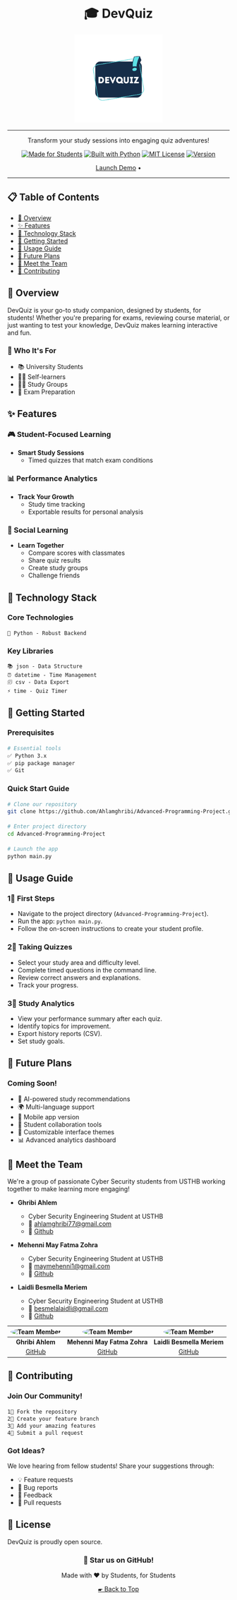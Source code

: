 <div align="center">
  
# 🎓 DevQuiz

[<img src="https://github.com/mayversion/test/blob/main/DevQUIZ.webp" alt="DevQuiz Logo" width="200" height="200">](https://github.com/Ahlamghribi/Advanced-Programming-Project)

---

Transform your study sessions into engaging quiz adventures!

[![Made for Students](https://img.shields.io/badge/Made_For-Students-blue.svg)](https://github.com/Ahlamghribi/Advanced-Programming-Project)
[![Built with Python](https://img.shields.io/badge/Built_With-Python-green.svg)](https://www.python.org/)
[![MIT License](https://img.shields.io/badge/License-MIT-yellow.svg)](LICENSE)
[![Version](https://img.shields.io/badge/Version-1.0-red.svg)](https://github.com/Ahlamghribi/Advanced-Programming-Project)

[Launch Demo](https://github.com/Ahlamghribi/Advanced-Programming-Project) •

</div>

---

## 📋 Table of Contents

- [🌟 Overview](#-overview)
- [✨ Features](#-features)
- [🔧 Technology Stack](#-technology-stack)
- [🚀 Getting Started](#-getting-started)
- [📖 Usage Guide](#-usage-guide)
- [🔮 Future Plans](#-future-plans)
- [👥 Meet the Team](#-meet-the-team)
- [🤝 Contributing](#-contributing)

## 🌟 Overview

DevQuiz is your go-to study companion, designed by students, for students! Whether you're preparing for exams, reviewing course material, or just wanting to test your knowledge, DevQuiz makes learning interactive and fun.

### 🎯 Who It's For
- 📚 University Students
- 👩‍🎓 Self-learners
- 🧑‍🏫 Study Groups
- 📝 Exam Preparation

## ✨ Features

### 🎮 Student-Focused Learning
- **Smart Study Sessions**
  - Timed quizzes that match exam conditions 

### 📊 Performance Analytics
- **Track Your Growth**
  - Study time tracking
  - Exportable results for personal analysis

### 👥 Social Learning
- **Learn Together**
  - Compare scores with classmates
  - Share quiz results
  - Create study groups
  - Challenge friends

## 🔧 Technology Stack

### Core Technologies
```
🔹 Python - Robust Backend
```

### Key Libraries
```
📚 json - Data Structure
⏰ datetime - Time Management
🗊 csv - Data Export
⚡ time - Quiz Timer
```

## 🚀 Getting Started

### Prerequisites
```bash
# Essential tools
✅ Python 3.x
✅ pip package manager
✅ Git
```

### Quick Start Guide
```bash
# Clone our repository
git clone https://github.com/Ahlamghribi/Advanced-Programming-Project.git

# Enter project directory
cd Advanced-Programming-Project

# Launch the app
python main.py
```

## 📖 Usage Guide

### 1⃣ First Steps
- Navigate to the project directory (`Advanced-Programming-Project`).
- Run the app: `python main.py`.
- Follow the on-screen instructions to create your student profile.

### 2⃣ Taking Quizzes
- Select your study area and difficulty level.
- Complete timed questions in the command line.
- Review correct answers and explanations.
- Track your progress.

### 3⃣ Study Analytics
- View your performance summary after each quiz.
- Identify topics for improvement.
- Export history reports (CSV).
- Set study goals.

## 🔮 Future Plans

### Coming Soon!
- 🎯 AI-powered study recommendations
- 🌍 Multi-language support
- 📱 Mobile app version
- 🤝 Student collaboration tools
- 🎨 Customizable interface themes
- 📊 Advanced analytics dashboard

## 👥 Meet the Team

We're a group of passionate Cyber Security students from USTHB working together to make learning more engaging!

- **Ghribi Ahlem**
  - Cyber Security Engineering Student at USTHB
  - 📧 ahlamghribi77@gmail.com
  - 💼 [Github](https://github.com/Ahlamghribi)

- **Mehenni May Fatma Zohra**
  - Cyber Security Engineering Student at USTHB
  - 📧 maymehenni1@gmail.com
  - 💼 [Github](https://github.com/)

- **Laidli Besmella Meriem**
  - Cyber Security Engineering Student at USTHB
  - 📧 besmelalaidli@gmail.com
  - 💼 [Github](https://github.com/)
<div align="center">

|<img src="/api/placeholder/100/100" alt="Team Member" width="100px" height="100px" style="border-radius:50%">|<img src="/api/placeholder/100/100" alt="Team Member" width="100px" height="100px" style="border-radius:50%">|<img src="/api/placeholder/100/100" alt="Team Member" width="100px" height="100px" style="border-radius:50%">|
|:---:|:---:|:---:|
|**Ghribi Ahlem**|**Mehenni May Fatma Zohra**|**Laidli Besmella Meriem**|
|[GitHub](https://github.com/Ahlamghribi)|[GitHub](https://github.com/mayversion)|[GitHub](https://github.com/besmalam)|

</div>

## 🤝 Contributing

### Join Our Community!
```
1⃣ Fork the repository
2⃣ Create your feature branch
3⃣ Add your amazing features
4⃣ Submit a pull request
```

### Got Ideas?
We love hearing from fellow students! Share your suggestions through:
- 💡 Feature requests
- 🔧 Bug reports
- 💬 Feedback
- 🤝 Pull requests

## 📜 License

DevQuiz is proudly open source.

<div align="center">

### 🌟 Star us on GitHub!

Made with ❤️ by Students, for Students

[🖝 Back to Top](#-devquiz)

</div>
